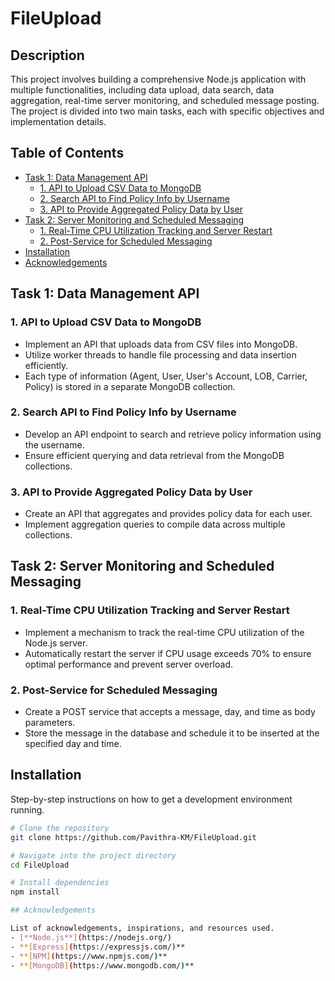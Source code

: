 # FileUpload

## Description

This project involves building a comprehensive Node.js application with multiple functionalities, including data upload, data search, data aggregation, real-time server monitoring, and scheduled message posting. The project is divided into two main tasks, each with specific objectives and implementation details.


## Table of Contents

- [Task 1: Data Management API](#task-1-data-management-api)
  - [1. API to Upload CSV Data to MongoDB](#1-api-to-upload-xlsx-csv-data-to-mongodb)
  - [2. Search API to Find Policy Info by Username](#2-search-api-to-find-policy-info-by-username)
  - [3. API to Provide Aggregated Policy Data by User](#3-api-to-provide-aggregated-policy-data-by-user)
- [Task 2: Server Monitoring and Scheduled Messaging](#task-2-server-monitoring-and-scheduled-messaging)
  - [1. Real-Time CPU Utilization Tracking and Server Restart](#1-real-time-cpu-utilization-tracking-and-server-restart)
  - [2. Post-Service for Scheduled Messaging](#2-post-service-for-scheduled-messaging)
- [Installation](#installation)
- [Acknowledgements](#acknowledgements)

## Task 1: Data Management API

### 1. API to Upload CSV Data to MongoDB

- Implement an API that uploads data from CSV files into MongoDB.
- Utilize worker threads to handle file processing and data insertion efficiently.
- Each type of information (Agent, User, User's Account, LOB, Carrier, Policy) is stored in a separate MongoDB collection.

### 2. Search API to Find Policy Info by Username

- Develop an API endpoint to search and retrieve policy information using the username.
- Ensure efficient querying and data retrieval from the MongoDB collections.

### 3. API to Provide Aggregated Policy Data by User

- Create an API that aggregates and provides policy data for each user.
- Implement aggregation queries to compile data across multiple collections.

## Task 2: Server Monitoring and Scheduled Messaging

### 1. Real-Time CPU Utilization Tracking and Server Restart

- Implement a mechanism to track the real-time CPU utilization of the Node.js server.
- Automatically restart the server if CPU usage exceeds 70% to ensure optimal performance and prevent server overload.

### 2. Post-Service for Scheduled Messaging

- Create a POST service that accepts a message, day, and time as body parameters.
- Store the message in the database and schedule it to be inserted at the specified day and time.
  
## Installation

Step-by-step instructions on how to get a development environment running.

```bash
# Clone the repository
git clone https://github.com/Pavithra-KM/FileUpload.git

# Navigate into the project directory
cd FileUpload

# Install dependencies
npm install

## Acknowledgements

List of acknowledgements, inspirations, and resources used.
- [**Node.js**](https://nodejs.org/)
- **[Express](https://expressjs.com/)**
- **[NPM](https://www.npmjs.com/)**
- **[MongoDB](https://www.mongodb.com/)**
